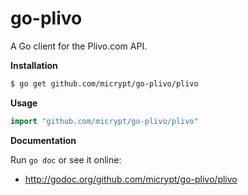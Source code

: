 go-plivo
========

A Go client for the Plivo.com API.

**Installation**

```bash
$ go get github.com/micrypt/go-plivo/plivo
```

**Usage**

```go
import "github.com/micrypt/go-plivo/plivo"
```

**Documentation**

Run `go doc` or see it online:

* http://godoc.org/github.com/micrypt/go-plivo/plivo
